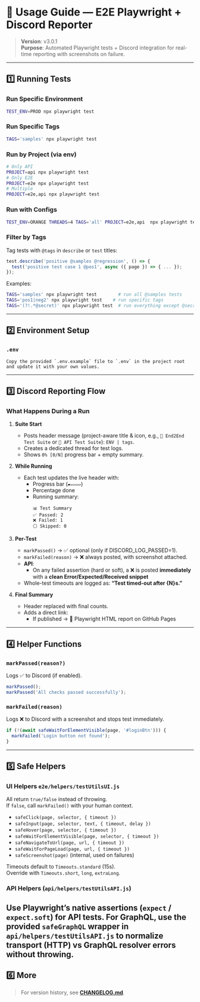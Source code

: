 # 📘 Usage Guide — E2E Playwright + Discord Reporter

> **Version**: v3.0.1  
> **Purpose**: Automated Playwright tests + Discord integration for real-time reporting with screenshots on failure.

---

## 1️⃣ Running Tests

### Run Specific Environment

```bash
TEST_ENV=PROD npx playwright test
```

### Run Specific Tags

```bash
TAGS='samples' npx playwright test
```

### Run by Project (via env)
```bash
# Only API
PROJECT=api npx playwright test
# Only E2E
PROJECT=e2e npx playwright test
# Multiple
PROJECT=e2e,api npx playwright test
```

### Run with Configs
```bash
TEST_ENV=ORANGE THREADS=4 TAGS='all' PROJECT=e2e,api  npx playwright test
```
### Filter by Tags

Tag tests with `@tags` in `describe` or `test` titles:

```js
test.describe('positive @samples @regression', () => {
  test('positive test case 1 @pos1', async ({ page }) => { ... });
});
```

Examples:

```bash
TAGS='samples' npx playwright test        # run all @samples tests
TAGS='pos1|neg2' npx playwright test    # run specific tags
TAGS='(?!.*@secret)' npx playwright test  # run everything except @secret
```

---

## 2️⃣ Environment Setup

### `.env`

```env
Copy the provided `.env.example` file to `.env` in the project root and update it with your own values.  
```

---

## 3️⃣ Discord Reporting Flow

### What Happens During a Run

1. **Suite Start**
   - Posts header message (project-aware title & icon, e.g., `🧭 End2End Test Suite` or `🔌 API Test Suite`): `ENV | tags`.
   - Creates a dedicated thread for test logs.
   - Shows `0% [0/N]` progress bar + empty summary.

2. **While Running**
   - Each test updates the live header with:
     - Progress bar (`▰▱▱▱▱`)
     - Percentage done
     - Running summary:
       ```
       📊 Test Summary
       ✅ Passed: 2
       ❌ Failed: 1
       ⚪ Skipped: 0
       ```

3. **Per-Test**
   - `markPassed()` → ✅ optional (only if DISCORD_LOG_PASSED=1).
   - `markFailed(reason)` → ❌ always posted, with screenshot attached.
   - **API**:
     - On any failed assertion (hard or soft), a ❌ is posted **immediately** with a **clean Error/Expected/Received snippet**
   - Whole-test timeouts are logged as: **“Test timed-out after {N}s.”**

4. **Final Summary**
   - Header replaced with final counts.
   - Adds a direct link:
     - If published → 🔗 Playwright HTML report on GitHub Pages

---

## 4️⃣ Helper Functions

### `markPassed(reason?)`

Logs ✅ to Discord (if enabled).

```js
markPassed();
markPassed('All checks passed successfully');
```

### `markFailed(reason)`

Logs ❌ to Discord with a screenshot and stops test immediately.

```js
if (!(await safeWaitForElementVisible(page, '#loginBtn'))) {
  markFailed('Login button not found');
}
```

---

## 5️⃣ Safe Helpers

### UI Helpers `e2e/helpers/testUtilsUI.js`
All return `true/false` instead of throwing.  
If `false`, call `markFailed()` with your human context.

- `safeClick(page, selector, { timeout })`
- `safeInput(page, selector, text, { timeout, delay })`
- `safeHover(page, selector, { timeout })`
- `safeWaitForElementVisible(page, selector, { timeout })`
- `safeNavigateToUrl(page, url, { timeout })`
- `safeWaitForPageLoad(page, url, { timeout })`
- `safeScreenshot(page)` (internal, used on failures)

Timeouts default to `Timeouts.standard` (15s).  
Override with `Timeouts.short`, `long`, `extraLong`.

### API Helpers (`api/helpers/testUtilsAPI.js`)
Use Playwright’s native assertions (`expect` / `expect.soft`) for API tests.
For GraphQL, use the provided **`safeGraphQL`** wrapper in `api/helpers/testUtilsAPI.js`
to normalize transport (HTTP) vs GraphQL resolver errors without throwing.
---

## 6️⃣ More

> For version history, see **[CHANGELOG.md](./CHANGELOG.md)**.
